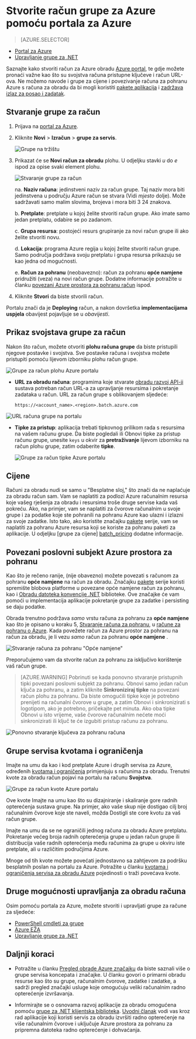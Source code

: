 <properties
    pageTitle="Stvorite račun za Azure obradu | Microsoft Azure"
    description="Saznajte kako stvoriti račun za Azure grupe na portalu za Azure da biste pokrenuli veliki paralelno radnih opterećenja u oblak"
    services="batch"
    documentationCenter=""
    authors="mmacy"
    manager="timlt"
    editor=""/>

<tags
    ms.service="batch"
    ms.workload="big-compute"
    ms.tgt_pltfrm="na"
    ms.devlang="na"
    ms.topic="get-started-article"
    ms.date="09/21/2016"
    ms.author="marsma"/>

# <a name="create-an-azure-batch-account-using-the-azure-portal"></a>Stvorite račun grupe za Azure pomoću portala za Azure

> [AZURE.SELECTOR]
- [Portal za Azure](batch-account-create-portal.md)
- [Upravljanje grupe za .NET](batch-management-dotnet.md)

Saznajte kako stvoriti račun za Azure obradu [Azure portal][azure_portal], te gdje možete pronaći važne kao što su svojstva računa pristupne ključeve i račun URL-ova. Ne možemo navode i grupe za cijene i povezivanje računa za pohranu Azure s računa za obradu da bi mogli koristiti [pakete aplikacija](batch-application-packages.md) i [zadržava izlaz za posao i zadatak](batch-task-output.md).

## <a name="create-a-batch-account"></a>Stvaranje grupe za račun

1. Prijava na [portal za Azure][azure_portal].

2. Kliknite **Novi** > **Izračun** > **grupe za servis**.

    ![Grupe na tržištu][marketplace_portal]

3. Prikazat će se **Novi račun za obradu** plohu. U odjeljku stavki *u* do *e* ispod za opise svaki element plohu.

    ![Stvaranje grupe za račun][account_portal]

    na. **Naziv računa**: jedinstveni naziv za račun grupe. Taj naziv mora biti jedinstvena u području Azure račun se stvara (Vidi *mjesto* dolje). Može sadržavati samo malim slovima, brojeva i mora biti 3 24 znakova.

    b. **Pretplate**: pretplate u kojoj želite stvoriti račun grupe. Ako imate samo jedan pretplatu, odabire se po zadanom.

    c. **Grupa resursa**: postojeći resurs grupiranje za novi račun grupe ili ako želite stvoriti novu.

    d. **Lokacija**: programa Azure regija u kojoj želite stvoriti račun grupe. Samo područja podržava svoju pretplatu i grupa resursa prikazuju se kao jedna od mogućnosti.

    e. **Račun za pohranu** (neobavezno): račun za pohranu **opće namjene** pridružiti (veza) na novi račun grupe. Dodatne informacije potražite u članku [povezani Azure prostora za pohranu račun](#linked-azure-storage-account) ispod.

4. Kliknite **Stvori** da biste stvorili račun.

  Portalu znači da je **Deploying** račun, a nakon dovršetka **implementacijama uspjela** obavijest pojavljuje se u *obavijesti*.

## <a name="view-batch-account-properties"></a>Prikaz svojstava grupe za račun

Nakon što račun, možete otvoriti **plohu računa grupe** da biste pristupili njegove postavke i svojstva. Sve postavke računa i svojstva možete pristupiti pomoću lijevom izborniku plohu račun grupe.

![Grupe za račun plohu Azure portalu][account_blade]

* **URL za obradu računa**: programima koje stvarate [obradu razvoj API-ji](batch-technical-overview.md#batch-development-apis) sustava potreban račun URL-a za upravljanje resursima i pokretanje zadataka u račun. URL za račun grupe s oblikovanjem sljedeće:

    `https://<account_name>.<region>.batch.azure.com`

![URL računa grupe na portalu][account_url]

* **Tipke za pristup**: aplikacija trebati tipkovnog prilikom rada s resursima na vašem računu grupe. Da biste pogledali ili Obnovi tipke za pristup računu grupe, unesite `keys` u okvir za **pretraživanje** lijevom izborniku na račun plohu grupe, zatim odaberite **tipke**.

    ![Grupe za račun tipke Azure portalu][account_keys]

## <a name="pricing"></a>Cijene

Računi za obradu nudi se samo u "Besplatne sloj," što znači da ne naplaćuje za obradu račun sam. Vam se naplatiti za podlozi Azure računalnim resursa koje vašeg rješenja za obradu i resursima troše druge servise kada vaš pokreću. Ako, na primjer, vam se naplatiti za čvorove računalnim u svoje grupe i za podatke koje ste pohranili na pohranu Azure kao ulazni i izlazni za svoje zadatke. Isto tako, ako koristite značajku [pakete](batch-application-packages.md) serije, vam se naplatiti za pohranu Azure resursa koji se koriste za pohranu paketi za aplikacije. U odjeljku [grupe za cijene] [ batch_pricing] dodatne informacije.

## <a name="linked-azure-storage-account"></a>Povezani poslovni subjekt Azure prostora za pohranu

Kao što je rečeno ranije, (nije obavezno) možete povezati s računom za pohranu **opće namjene** na račun za obradu. Značajku [pakete](batch-application-packages.md) serije koristi spremište blobova platforme u povezane opće namjene račun za pohranu, kao i [Obradu datoteka konvencije .NET](batch-task-output.md) biblioteke. Ove značajke će vam pomoći u implementacija aplikacije pokretanje grupe za zadatke i persisting se daju podatke.

Obrada trenutno podržava *samo* vrstu računa za pohranu za **opće namjene** kao što je opisano u koraku 5, [Stvaranje računa za pohranu](../storage/storage-create-storage-account.md#create-a-storage-account), u [račune za pohranu o Azure](../storage/storage-create-storage-account.md). Kada povežete račun za Azure prostor za pohranu na račun za obradu, je li vezu *samo* račun za pohranu **opće namjene** .

![Stvaranje računa za pohranu "Opće namjene"][storage_account]

Preporučujemo vam da stvorite račun za pohranu za isključivo korištenje vaš račun grupe.

>[AZURE.WARNING] Pobrinuti se kada ponovno stvaranje pristupnih tipki povezani poslovni subjekt za pohranu. Obnovi samo jedan račun ključa za pohranu, a zatim kliknite **Sinkroniziraj tipke** na povezani račun plohu za pohranu. Da biste omogućili tipke koje je potrebno prenijeti na računalni čvorove u grupe, a zatim Obnovi i sinkronizirati s logotipom, ako je potrebno, pričekajte pet minuta. Ako oba tipke Obnovi u isto vrijeme, vaše čvorove računalnim nećete moći sinkronizirati ili ključ te će izgubiti pristup računu za pohranu.

  ![Ponovno stvaranje ključeva za pohranu računa][4]

## <a name="batch-service-quotas-and-limits"></a>Grupe servisa kvotama i ograničenja

Imajte na umu da kao i kod pretplate Azure i drugih servisa za Azure, određenih [kvotama i ograničenja](batch-quota-limit.md) primjenjuju s računima za obradu. Trenutni kvote za obradu račun pojavi na portalu na računu **Svojstva**.

![Grupe za račun kvote Azure portalu][quotas]

Ove kvote Imajte na umu kao što su dizajniranje i skaliranje gore radnih opterećenja sustava grupe. Na primjer, ako vaše skup nije dostigao cilj broj računalnim čvorove koje ste naveli, možda Dostigli ste core kvotu za vaš račun grupe.

Imajte na umu da se ne ograničili jednog računa za obradu Azure pretplatu. Pokretanje većeg broja radnih opterećenja grupe u jedan račun grupe ili distribucija vaše radnih opterećenja među računima za grupe u okviru iste pretplate, ali u različitim područjima Azure.

Mnoge od tih kvote možete povećati jednostavno sa zahtjevom za podršku besplatnih poslan na portalu za Azure. Potražite u članku [kvotama i ograničenja servisa za obradu Azure](batch-quota-limit.md) pojedinosti o traži povećava kvote.

## <a name="other-batch-account-management-options"></a>Druge mogućnosti upravljanja za obradu računa

Osim pomoću portala za Azure, možete stvoriti i upravljati grupe za račune za sljedeće:

* [PowerShell cmdleti za grupe](batch-powershell-cmdlets-get-started.md)
* [Azure EŽA](../xplat-cli-install.md)
* [Upravljanje grupe za .NET](batch-management-dotnet.md)

## <a name="next-steps"></a>Daljnji koraci

* Potražite u članku [Pregled obrade Azure značajku](batch-api-basics.md) da biste saznali više o grupe servisa koncepata i značajke. U članku govori o primarni obradu resurse kao što su grupe, računalnim čvorove, zadatke i zadatke, a sadrži pregled značajki usluge koje omogućuju veliki računalnim radno opterećenje izvršavanja.

* Informirajte se o osnovama razvoj aplikacije za obradu omogućena pomoću [grupe za .NET klijentska biblioteka](batch-dotnet-get-started.md). [Uvodni članak](batch-dotnet-get-started.md) vodi vas kroz rad aplikacije koji koristi servis za obradu izvršiti radno opterećenje na više računalnim čvorove i uključuje Azure prostora za pohranu za pripremna datoteka radno opterećenje i dohvaćanja.

[api_net]: https://msdn.microsoft.com/library/azure/mt348682.aspx
[api_rest]: https://msdn.microsoft.com/library/azure/Dn820158.aspx

[azure_portal]: https://portal.azure.com
[batch_pricing]: https://azure.microsoft.com/pricing/details/batch/

[4]: ./media/batch-account-create-portal/batch_acct_04.png "Ponovno stvaranje ključeva za pohranu računa"
[marketplace_portal]: ./media/batch-account-create-portal/marketplace_batch.PNG
[account_blade]: ./media/batch-account-create-portal/batch_blade.png
[account_portal]: ./media/batch-account-create-portal/batch_acct_portal.png
[account_keys]: ./media/batch-account-create-portal/account_keys.PNG
[account_url]: ./media/batch-account-create-portal/account_url.png
[storage_account]: ./media/batch-account-create-portal/storage_account.png
[quotas]: ./media/batch-account-create-portal/quotas.png
